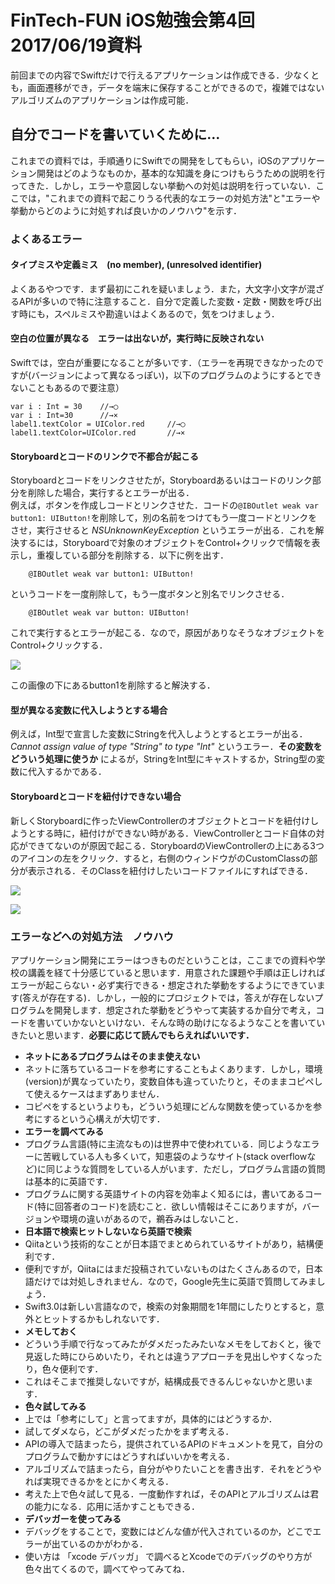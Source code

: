 <style>.syntax--plain{color:black;} #fintech-fun-ios-4-2017-06-19-{font-size:2.0em;}</style>
# FinTech-FUN iOS勉強会第4回 2017/06/19資料

前回までの内容でSwiftだけで行えるアプリケーションは作成できる．少なくとも，画面遷移ができ，データを端末に保存することができるので，複雑ではないアルゴリズムのアプリケーションは作成可能．

## 自分でコードを書いていくために…
これまでの資料では，手順通りにSwiftでの開発をしてもらい，iOSのアプリケーション開発はどのようなものか，基本的な知識を身につけもらうための説明を行ってきた．しかし，エラーや意図しない挙動への対処は説明を行っていない．ここでは，"これまでの資料で起こりうる代表的なエラーの対処方法"と"エラーや挙動からどのように対処すれば良いかのノウハウ"を示す．

### よくあるエラー
#### タイプミスや定義ミス　(no member), (unresolved identifier)
よくあるやつです．まず最初にこれを疑いましょう．また，大文字小文字が混ざるAPIが多いので特に注意すること．自分で定義した変数・定数・関数を呼び出す時にも，スペルミスや勘違いはよくあるので，気をつけましょう．  

#### 空白の位置が異なる　エラーは出ないが，実行時に反映されない
Swiftでは，空白が重要になることが多いです．（エラーを再現できなかったのですが(バージョンによって異なるっぽい)，以下のプログラムのようにするとできないこともあるので要注意）
```swift:
var i : Int = 30    //→◯
var i : Int=30      //→×
label1.textColor = UIColor.red     //→◯
label1.textColor=UIColor.red       //→×
```

#### Storyboardとコードのリンクで不都合が起こる
Storyboardとコードをリンクさせたが，Storyboardあるいはコードのリンク部分を削除した場合，実行するとエラーが出る．  
例えば，ボタンを作成しコードとリンクさせた．コードの`@IBOutlet weak var button1: UIButton!`を削除して，別の名前をつけてもう一度コードとリンクをさせ，実行させると *NSUnknownKeyException* というエラーが出る．これを解決するには，Storyboardで対象のオブジェクトをControl+クリックで情報を表示し，重複している部分を削除する．以下に例を出す．
```swift:
    @IBOutlet weak var button1: UIButton!
```
というコードを一度削除して，もう一度ボタンと別名でリンクさせる．
```swift:
    @IBOutlet weak var button: UIButton!
```
これで実行するとエラーが起こる．なので，原因がありなそうなオブジェクトをControl+クリックする．

![](../img/ios_4_1.png)  

この画像の下にあるbutton1を削除すると解決する．  

#### 型が異なる変数に代入しようとする場合
例えば，Int型で宣言した変数にStringを代入しようとするとエラーが出る．*Cannot assign value of type "String" to type "Int"* というエラー．**その変数をどういう処理に使うか** によるが，StringをInt型にキャストするか，String型の変数に代入するかである．

#### Storyboardとコードを紐付けできない場合
新しくStoryboardに作ったViewControllerのオブジェクトとコードを紐付けしようとする時に，紐付けができない時がある．ViewControllerとコード自体の対応ができてないのが原因で起こる．StoryboardのViewControllerの上にある3つのアイコンの左をクリック．すると，右側のウィンドウがのCustomClassの部分が表示される．そのClassを紐付けしたいコードファイルにすればできる．

![](../img/ios_4_2.png)

![](../img/ios_4_3.png)

### エラーなどへの対処方法　ノウハウ
アプリケーション開発にエラーはつきものだということは，ここまでの資料や学校の講義を経て十分感じていると思います．用意された課題や手順は正しければエラーが起こらない・必ず実行できる・想定された挙動をするようにできています(答えが存在する)．しかし，一般的にプロジェクトでは，答えが存在しないプログラムを開発します．想定された挙動をどうやって実装するか自分で考え，コードを書いていかないといけない．そんな時の助けになるようなことを書いていきたいと思います．**必要に応じて読んでもらえればいいです．**  

- **ネットにあるプログラムはそのまま使えない**
 - ネットに落ちているコードを参考にすることもよくあります．しかし，環境(version)が異なっていたり，変数自体も違っていたりと，そのままコピペして使えるケースはまずありません．
 - コピペをするというよりも，どういう処理にどんな関数を使っているかを参考にするという心構えが大切です．
- **エラーを調べてみる**
 - プログラム言語(特に主流なもの)は世界中で使われている．同じようなエラーに苦戦している人も多くいて，知恵袋のようなサイト(stack overflowなど)に同じような質問をしている人がいます．ただし，プログラム言語の質問は基本的に英語です．
  - プログラムに関する英語サイトの内容を効率よく知るには，書いてあるコード(特に回答者のコード)を読むこと．欲しい情報はそこにありますが，バージョンや環境の違いがあるので，鵜呑みはしないこと．
- **日本語で検索ヒットしないなら英語で検索**
 - Qiitaという技術的なことが日本語でまとめられているサイトがあり，結構便利です．
 - 便利ですが，Qiitaにはまだ投稿されていないものはたくさんあるので，日本語だけでは対処しきれません．なので，Google先生に英語で質問してみましょう．
 - Swift3.0は新しい言語なので，検索の対象期間を1年間にしたりとすると，意外とヒットするかもしれないです．
- **メモしておく**
 - どういう手順で行なってみたがダメだったみたいなメモをしておくと，後で見返した時にひらめいたり，それとは違うアプローチを見出しやすくなったり，色々便利です．
 - これはそこまで推奨しないですが，結構成長できるんじゃないかと思います．
- **色々試してみる**
 - 上では「参考にして」と言ってますが，具体的にはどうするか．
 - 試してダメなら，どこがダメだったかをまず考える．
  - APIの導入で詰まったら，提供されているAPIのドキュメントを見て，自分のプログラムで動かすにはどうすればいいかを考える．
  - アルゴリズムで詰まったら，自分がやりたいことを書き出す．それをどうやれば実現できるかをとにかく考える．
 - 考えた上で色々試して見る．一度動作すれば，そのAPIとアルゴリズムは君の能力になる．応用に活かすこともできる．
- **デバッガーを使ってみる**
 - デバッグをすることで，変数にはどんな値が代入されているのか，どこでエラーが出ているのかがわかる．
 - 使い方は 「xcode デバッガ」 で調べるとXcodeでのデバッグのやり方が色々出てくるので，調べてやってみてね．
